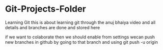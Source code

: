 # Git-Projects-Folder
Learning Git
this is about learning git through the anuj bhaiya video and all details and branches are done and stored here
<!-- here we can push repository from the command line -->

<!--  git remote add origin https://github.com/chatterjeesubhro123/Git-Projects-Folder.git-->
<!--  origin is the name that means the origin part thatw e have named when we have use git remote add origin-->
<!--git branch -M master  for push-->
<!-- git push -u origin master  it pushes all the changes made in the folder to the origin-->
<!--  git push -u where to push,what to push-->
if we want to colaborate then we should enable from settings
wecan push new branches in github by going to that branch and using git push -u origin <branchname>
